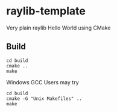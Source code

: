 # raylib-template
Very plain raylib Hello World using CMake


## Build
```
cd build
cmake ..
make
```

Windows GCC Users may try

```
cd build
cmake -G "Unix Makefiles" ..
make
```
